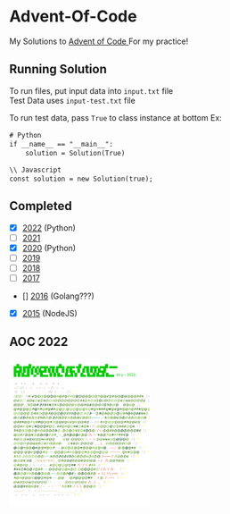 # Advent-Of-Code

My Solutions to [Advent of Code ](https://adventofcode.com/)
For my practice!

## Running Solution

To run files, put input data into `input.txt` file  
Test Data uses `input-test.txt` file

To run test data, pass `True` to class instance at bottom
Ex:

```
# Python
if __name__ == "__main__":
    solution = Solution(True)
```

```
\\ Javascript
const solution = new Solution(true);
```

## Completed

- [x] [2022](2022) (Python)
- [ ] [2021](2021)
- [x] [2020](2020) (Python)
- [ ] [2019](2019)
- [ ] [2018](2018)
- [ ] [2017](2017)
- [] [2016](2016) (Golang???)
- [x] [2015](2015) (NodeJS) 

## AOC 2022

<a href="https://adventofcode.com"><img src="2022/calendar.svg" width="50%" /></a>
